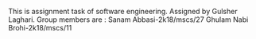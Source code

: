 This is assignment task of software engineering.
Assigned by Gulsher Laghari.
Group members are :
Sanam Abbasi-2k18/mscs/27
Ghulam Nabi Brohi-2k18/mscs/11



